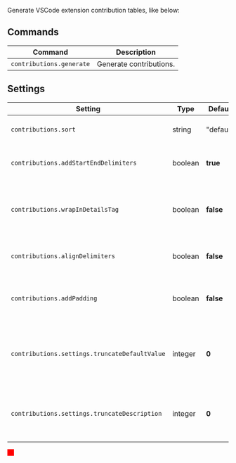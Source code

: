 Generate VSCode extension contribution tables, like below:

## Commands

|Command|Description|
|-|-|
|`contributions.generate`|Generate contributions.|

## Settings

|Setting|Type|Default|Description|
|-|-|-|-|
|`contributions.sort`|string|"default"|How to sort items in a table.|
|`contributions.addStartEndDelimiters`|boolean|**true**|Add start and end delimiters to the table.|
|`contributions.wrapInDetailsTag`|boolean|**false**|Warp tables in <details>Collapsed</details> tag to look collapsed by default.|
|`contributions.alignDelimiters`|boolean|**false**|Make pretty table. (Not pretty if the table is big)|
|`contributions.addPadding`|boolean|**false**|Add whitespaces between delimiters and content.|
|`contributions.settings.truncateDefaultValue`|integer|**0**|Truncate default value if it's bigger than this setting. (0 to disable).|
|`contributions.settings.truncateDescription`|integer|**0**|Truncate description if it's bigger than this setting. (0 to disable).|

<svg width="15" height="15"><rect width="15" height="15" style="fill:#ff0000;"/></svg>
